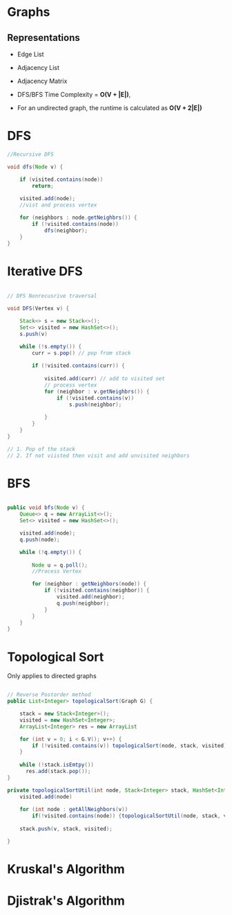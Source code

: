 
# Graphs

## Representations
* Edge List 
* Adjacency List 
* Adjacency Matrix


* DFS/BFS Time Complexity = **O(V + |E|)**, 
* For an undirected graph, the runtime is calculated as **O(V + 2|E|)**


# DFS

```java
//Recursive DFS

void dfs(Node v) {

    if (visited.contains(node)) 
        return;
    
    visited.add(node);
    //vist and process vertex

    for (neighbors : node.getNeighbrs()) {
        if (!visited.contains(node)) 
            dfs(neighbor); 
    }
}
```


# Iterative DFS

```java
  
// DFS Nonrecusrive traversal

void DFS(Vertex v) {

    Stack<> s = new Stack<>();
    Set<> visited = new HashSet<>();
    s.push(v) 

    while (!s.empty()) {
        curr = s.pop() // pop from stack
        
        if (!visited.contains(curr)) {
            
            visited.add(curr) // add to visited set
            // process vertex
            for (neighbor : v.getNeighbrs()) {
                if (!visited.contains(v)) 
                    s.push(neighbor);
                
            }
        }
    }
}

// 1. Pop of the stack
// 2. If not viisted then visit and add unvisited neighbors

```

# BFS

```java

public void bfs(Node v) {
    Queue<> q = new ArrayList<>();
    Set<> visited = new HashSet<>();

    visited.add(node);
    q.push(node);

    while (!q.empty()) {
        
        Node u = q.poll();
        //Process Vertex

        for (neighbor : getNeighbors(node)) {
            if (!visited.contains(neighbor)) {
                visited.add(neighbor); 
                q.push(neighbor);
            }
        }
    }
}
```


# Topological Sort

Only applies to directed graphs

```java

// Reverse Postorder method
public List<Integer> topologicalSort(Graph G) {

    stack = new Stack<Integer>();
    visited = new HashSet<Integer>;
    ArrayList<Integer> res = new ArrayList

    for (int v = 0; i < G.V(); v++) {
        if (!visited.contains(v)) topologicalSort(node, stack, visited)}
    }
    
    while (!stack.isEmtpy()) 
      res.add(stack.pop());
}

private topologicalSortUtil(int node, Stack<Integer> stack, HashSet<Integer> visited) {
    visited.add(node)
    
    for (int node : getAllNeighbors(v)) 
        if(!visited.contains(node)) {topologicalSortUtil(node, stack, visited);}
    
    stack.push(v, stack, visited);

}

```


# Kruskal's Algorithm



# Djistrak's Algorithm
